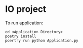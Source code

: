 # IO project

To run application:
```
cd <Application Directory>
poetry install
poertry run python Application.py
```
